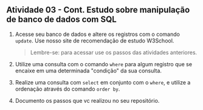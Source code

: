 ## Atividade 03 - Cont. Estudo sobre manipulação de banco de dados com SQL

1. Acesse seu banco de dados e altere os registros com o comando `update`. Use nosso site de recomendação de estudo W3School.


   > Lembre-se: para acessar use os passos das atividades anteriores.
   
   
3. Utilize uma consulta com o comando `where` para algum registro que se encaixe em uma determinada "condição" da sua consulta.

4. Realize uma consulta com `select` em conjunto com o `where`, e utilize a ordenação através do comando `order by`.

5. Documento os passos que vc realizou no seu repositório. 
